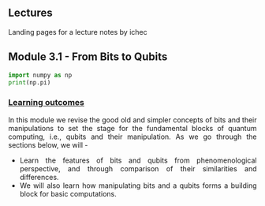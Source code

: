 ## Lectures

Landing pages for a lecture notes by ichec

<div style="text-align: justify">



## Module 3.1 - From Bits to Qubits


```python {cmd=true}
import numpy as np
print(np.pi)
```

### [Learning outcomes](#learning-outcome)

In this module we revise the good old and simpler concepts of bits and their manipulations to set the stage for the fundamental blocks of quantum computing, i.e., qubits and their manipulation. As we go through the sections below, we will -


- Learn the features of bits and qubits from phenomenological perspective, and through comparison of their similarities and differences.
- We will also learn how manipulating bits and a qubits forms a building block for basic computations.

